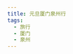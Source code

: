 ```yaml
---
title: 元旦厦门泉州行
tags: 
  - 旅行
  - 厦门
  - 泉州
---
```


<style>
p{
text-indent: 2em; /*首行缩进*/
}
</style>
